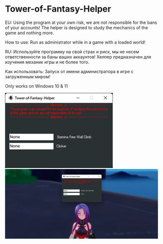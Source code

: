 # Tower-of-Fantasy-Helper
EU:
Using the program at your own risk, we are not responsible for the bans of your accounts! The helper is designed to study the mechanics of the game and nothing more.

How to use: 
Run as administrator while in a game with a loaded world!

RU:
Используйте программу на свой страх и риск, мы не несем ответственности за баны ваших аккаунтов! Хелпер предназначен для изучения механик игры и не более того.

Как использовать:
Запуск от имени администратора в игре с загруженным миром!

Only works on Windows 10 & 11

![demonstration](https://github.com/2KIRAT3/Tower-of-Fantasy-Helper/blob/master/Tower-of-Fantasy-Helper/Screenshots/1.jpg)
[![demonstration-video](https://github.com/2KIRAT3/Tower-of-Fantasy-Helper/blob/master/Tower-of-Fantasy-Helper/Screenshots/2.png)](https://www.youtube.com/watch?v=Uhk4cRhhDeA)

